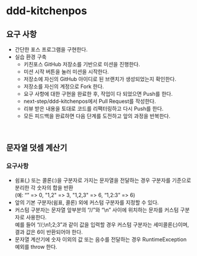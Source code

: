 # ddd-kitchenpos

## 요구 사항

- 간단한 포스 프로그램을 구현한다.
- 실습 환경 구축
    - 키친포스 GitHub 저장소를 기반으로 미션을 진행한다.
    - 미션 시작 버튼을 눌러 미션을 시작한다.
    - 저장소에 자신의 GitHub 아이디로 된 브랜치가 생성되었는지 확인한다.
    - 저장소를 자신의 계정으로 Fork 한다.
    - 요구 사항에 대한 구현을 완료한 후, 작업이 다 되었으면 Push를 한다.
    - next-step/ddd-kitchenpos에서 Pull Request를 작성한다.
    - 리뷰 받은 내용을 토대로 코드를 리팩터링하고 다시 Push를 한다.
    - 모든 피드백을 완료하면 다음 단계를 도전하고 앞의 과정을 반복한다.

<br>

## 문자열 덧셈 계산기

### 요구사항 
- 쉼표(,) 또는 콜론(:)을 구분자로 가지는 문자열을 전달하는 경우 구분자를 기준으로 분리한 각 숫자의 합을 반환 <br>
  (예: “” => 0, "1,2" => 3, "1,2,3" => 6, “1,2:3” => 6)
- 앞의 기본 구분자(쉼표, 콜론) 외에 커스텀 구분자를 지정할 수 있다. 
- 커스텀 구분자는 문자열 앞부분의 “//”와 “\n” 사이에 위치하는 문자를 커스텀 구분자로 사용한다.<br>
  예를 들어 “//;\n1;2;3”과 같이 값을 입력할 경우 커스텀 구분자는 세미콜론(;)이며, 결과 값은 6이 반환되어야 한다.
- 문자열 계산기에 숫자 이외의 값 또는 음수를 전달하는 경우 RuntimeException 예외를 throw 한다.
